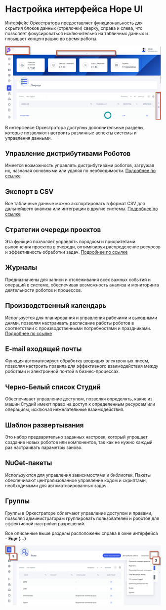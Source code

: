 # Настройка интерфейса Hope UI

Интерфейс Оркестратора предоставляет функциональность для скрытия блоков данных (стрелочки) сверху, справа и слева, что позволяет фокусироваться исключительно на табличных данных и повышает концентрацию во время работы.

![](../.gitbook/assets1/strelochki_interface.png)

В интерфейсе Оркестратора доступны дополнительные разделы, которые позволяют настроить различные аспекты системы и управления данными.

## Управление дистрибутивами Роботов

Имеется возможность управлять дистрибутивами роботов, загружая их, назначая основными или удаляя по необходимости. [Подробнее по ссылке ](https://github.com/PrimoRPA/Docs.Rus/blob/SiuzanaTedzhoeva-HopeUI/orchestrator-hope-ui/robot_distribution_management.md)

## Экспорт в CSV

Все табличные данные можно экспортировать в формат CSV для дальнейшего анализа или интеграции в другие системы. 
 [Подробнее по ссылке ](https://github.com/PrimoRPA/Docs.Rus/blob/SiuzanaTedzhoeva-HopeUI/orchestrator-hope-ui/export_to_CSV.md)

## Стратегии очереди проектов

 Эта функция позволяет управлять порядком и приоритетами выполнения проектов в очереди, оптимизируя распределение ресурсов и эффективность обработки задач.
[Подробнее по ссылке ]( https://github.com/PrimoRPA/Docs.Rus/blob/SiuzanaTedzhoeva-HopeUI/orchestrator-hope-ui/strategy_queue_projects.md) 

## Журналы

Предназначены для записи и отслеживания всех важных событий и операций в системе, обеспечивая возможность анализа и мониторинга деятельности роботов и процессов.

## Производственный календарь

Используется для планирования и управления рабочими и выходными днями, позволяя настраивать расписание работы роботов в соответствии с производственными потребностями и праздниками.
[Подробнее по ссылке ](https://github.com/PrimoRPA/Docs.Rus/blob/SiuzanaTedzhoeva-HopeUI/orchestrator-hope-ui/production_calendar.md)

## E-mail входящей почты

Функция автоматизирует обработку входящих электронных писем, позволяя настроить правила  для эффективного взаимодействия между роботами и электронной почтой в бизнес-процессах.

## Черно-Белый список Студий

Обеспечивает управление доступом, позволяя определять, какие из машин Студий имеют право на доступ к определенным ресурсам или операциям, исключая нежелательные взаимодействия.

## Шаблон развертывания

Это набор предварительно заданных настроек, который упрощает создание новых роботов или компонентов, так как не нужно каждый раз настраивать параметры заново.

## NuGet-пакеты

Используются для управления зависимостями  и библиотек. Пакеты обеспечивают централизованное управление кодом и скриптами, необходимыми для автоматизированных задач.

## Группы

Группы в Оркестраторе облегчают управление доступом и правами, позволяя администраторам группировать пользователей и роботов для эффективной настройки разрешений.

Все описанные выше разделы расположены справа в окне интерфейса - **Еще (...)**

![](../.gitbook/assets1/nastr_troetochie.png)





